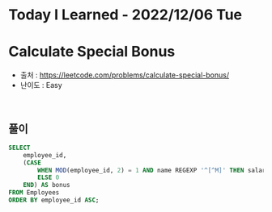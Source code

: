# Today I Learned - 2022/12/06 Tue

# Calculate Special Bonus
- 출처 : https://leetcode.com/problems/calculate-special-bonus/
- 난이도 : Easy
<br>

## 풀이
```sql
SELECT
    employee_id,
    (CASE
        WHEN MOD(employee_id, 2) = 1 AND name REGEXP '^[^M]' THEN salary
        ELSE 0
    END) AS bonus
FROM Employees
ORDER BY employee_id ASC;
```
